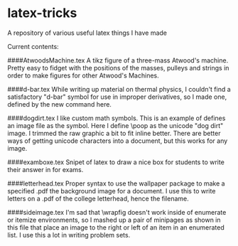 # latex-tricks
A repository of various useful latex things I have made

Current contents:

####AtwoodsMachine.tex
A tikz figure of a three-mass Atwood's machine. Pretty easy to fidget with the positions of the masses, pulleys and strings in order to make figures for other Atwood's Machines.

####d-bar.tex
While writing up material on thermal physics, I couldn't find a satisfactory "d-bar" symbol for use in improper derivatives, so I made one, defined by the new command here.

####dogdirt.tex
I like custom math symbols. This is an example of defines an image file as the symbol. Here I define \poop as the unicode "dog dirt" image. I trimmed the raw graphic a bit to fit inline better. There are better ways of getting unicode characters into a document, but this works for any image.

####examboxe.tex
Snipet of latex to draw a nice box for students to write their answer in for exams.

####letterhead.tex
Proper syntax to use the wallpaper package to make a specified .pdf the background image for a document. I use this to write letters on a .pdf of the college letterhead, hence the filename.

####sideimage.tex
I'm sad that \wrapfig doesn't work inside of enumerate or itemize environments, so I mashed up a pair of minipages as shown in this file that place an image to the right or left of an item in an enumerated list. I use this a lot in writing problem sets.


